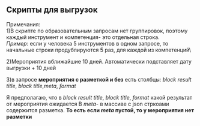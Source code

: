 
## Cкрипты для выгрузок

Примечания:\
1)В скрипте по образовательным запросам нет группировок, поэтому каждый инструмент и компетенция- это отдельная строка.\
*Пример*: если у человека 5 инструментов в одном запросе, то начальные строки продублируются 5 раз, для каждой из компетенций\

2)Мероприятия вближайшие 10 дней. Автоматически подставляет  дату выгрузки + 10 дней


3)в запросе **мероприятия с разметкой и без** есть столбцы: *block result title*, *block title*,*meta*, *format*

Я предполагаю, что в *block result title*, *block title*, *format* какой результат от мероприятия ожидается
В *meta*- в массиве с json стркоами содержится разметка. **То есть если *meta* пустой, то у мероприятия нет разметки**

